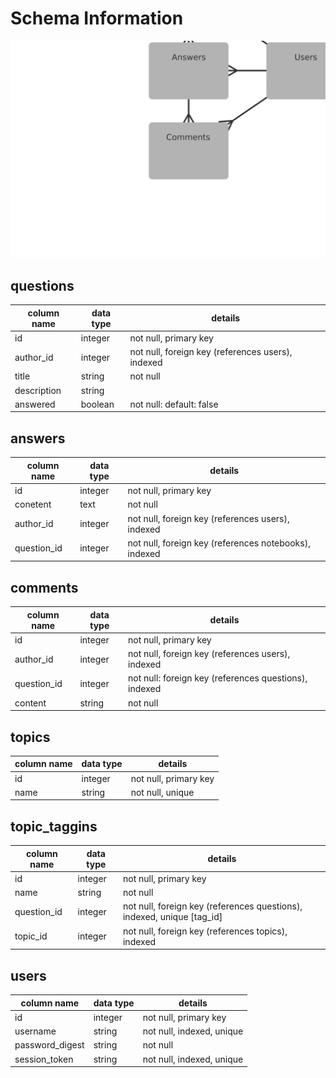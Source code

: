 # Schema Information

![schema-chart]

## questions
column name | data type | details
------------|-----------|-----------------------
id          | integer   | not null, primary key
author_id   | integer   | not null, foreign key (references users), indexed
title       | string    | not null
description | string    |
answered    | boolean   | not null: default: false

## answers
column name | data type | details
------------|-----------|-----------------------
id          | integer   | not null, primary key
conetent    | text      | not null
author_id   | integer   | not null, foreign key (references users), indexed
question_id | integer   | not null, foreign key (references notebooks), indexed

## comments
column name | data type | details
------------|-----------|-----------------------
id          | integer   | not null, primary key
author_id   | integer   | not null, foreign key (references users), indexed
question_id | integer   | not null: foreign key (references questions), indexed
content     | string    | not null

## topics
column name | data type | details
------------|-----------|-----------------------
id          | integer   | not null, primary key
name        | string    | not null, unique

## topic_taggins
column name | data type | details
------------|-----------|-----------------------
id          | integer   | not null, primary key
name        | string    | not null
question_id | integer   | not null, foreign key (references questions), indexed, unique [tag_id]
topic_id    | integer   | not null, foreign key (references topics), indexed

## users
column name     | data type | details
----------------|-----------|-----------------------
id              | integer   | not null, primary key
username        | string    | not null, indexed, unique
password_digest | string    | not null
session_token   | string    | not null, indexed, unique

[schema-chart]: ./schema_chart.png

